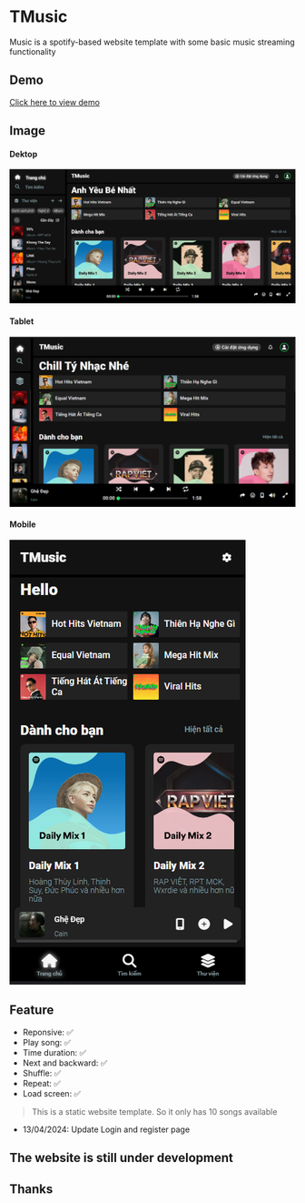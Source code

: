 # TMusic

Music is a spotify-based website template with some basic music streaming functionality

## Demo
[Click here to view demo](https://lockman04.github.io/TMusicV2/)
## Image

#### Dektop
![Screen desktop](https://github.com/LockMan04/Stored/blob/main/TMusicV2/main.png)
#### Tablet
![Screen tablet](https://github.com/LockMan04/Stored/blob/main/TMusicV2/desktop.png)
#### Mobile
![Screen mobile](https://github.com/LockMan04/Stored/blob/main/TMusicV2/mobile.png)

## Feature

* Reponsive: ✅
* Play song: ✅
* Time duration: ✅
* Next and backward: ✅
* Shuffle: ✅
* Repeat: ✅
* Load screen: ✅

> This is a static website template. So it only has 10 songs available

- 13/04/2024: Update Login and register page

## The website is still under development

## Thanks
